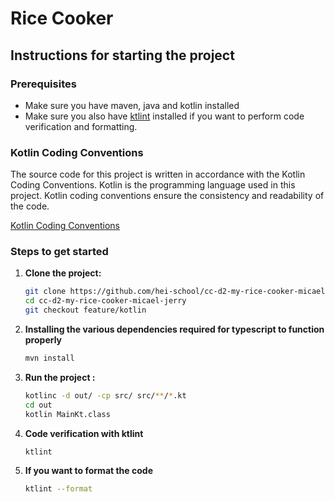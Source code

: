 # Rice Cooker

## Instructions for starting the project

### Prerequisites

- Make sure you have maven, java and kotlin installed
- Make sure you also have [ktlint](https://pinterest.github.io/ktlint/0.49.1/install/cli/) installed if you want to perform code verification and formatting.
### Kotlin Coding Conventions

The source code for this project is written in accordance with the Kotlin Coding Conventions.
Kotlin is the programming language used in this project. Kotlin coding conventions ensure the consistency and readability of the code.

[Kotlin Coding Conventions](https://kotlinlang.org/docs/coding-conventions.html)

### Steps to get started

1. **Clone the project:**

   ```bash
   git clone https://github.com/hei-school/cc-d2-my-rice-cooker-micael-jerry.git
   cd cc-d2-my-rice-cooker-micael-jerry
   git checkout feature/kotlin

2. **Installing the various dependencies required for typescript to function properly**

   ```bash
   mvn install

3. **Run the project :**

   ```bash
   kotlinc -d out/ -cp src/ src/**/*.kt
   cd out
   kotlin MainKt.class

4. **Code verification with ktlint**

    ```bash
    ktlint

5. **If you want to format the code**

    ```bash
    ktlint --format
